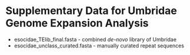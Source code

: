 # Supplementary Data for Umbridae Genome Expansion Analysis
* esocidae_TElib_final.fasta - combined *de-novo* library of Umbridae
* esocidae_unclass_curated.fasta - manually curated repeat sequences
